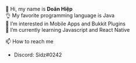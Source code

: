 👋 Hi, my name is **Doãn Hiệp**  
👌 My favorite programming language is Java  
👀 I’m interested in Mobile Apps and Bukkit Plugins  
🌱 I’m currently learning Javascript and React Native  

📫 How to reach me  
- Discord: Sidz#0242
